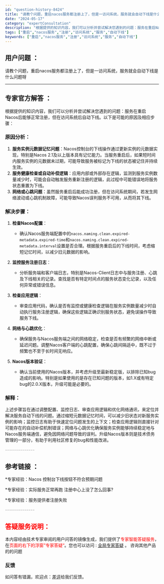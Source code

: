 ```yaml
---
id: "question-history-8424"
title: "请教个问题，重启nacos服务都注册上了，但是一访问系统，服务就会自动下线是什么问题呀"
date: "2024-05-17"
category: "expertConsultation"
description: "根据提供的知识内容，我们可以分析并尝试解决您遇到的问题：服务在重启Nacos后能够正常注册，但在访问系统后自动下线。以下是可能的原因及相应步骤：### 原因分析：1. **服务实例元数据记忆问题**：Nacos控制台的下线操作通过更新实例的元数据实现，特别是Nacos 2.1及以上版本具有记忆能力。"
tags: ["重启","nacos服务","注册","访问系统","服务","自动下线"]
keywords: ["重启","nacos服务","注册","访问系统","服务","自动下线"]
---
```


## 用户问题 ： 
 请教个问题，重启nacos服务都注册上了，但是一访问系统，服务就会自动下线是什么问题呀  

---------------
## 专家官方解答 ：

根据提供的知识内容，我们可以分析并尝试解决您遇到的问题：服务在重启Nacos后能够正常注册，但在访问系统后自动下线。以下是可能的原因及相应步骤：

### 原因分析：
1. **服务实例元数据记忆问题**：Nacos控制台的下线操作通过更新实例的元数据实现，特别是Nacos 2.1及以上版本具有记忆能力。当服务重启后，如果短时间内服务实例的元数据未过期，可能导致服务被标记为下线的状态被记住并持续生效。
2. **服务健康检查或自动补偿逻辑**：应用内部或外部存在逻辑，监测到服务实例数量减少时，可能会自动触发服务重新注册的逻辑，此过程中可能错误地将服务状态重置为下线。
3. **网络或心跳问题**：虽然服务重启后能成功注册，但在访问系统期间，若发生网络波动或心跳机制故障，可能导致Nacos误判服务不可用，从而将其下线。

### 解决步骤：
1. **检查Nacos配置**：
    - 确认Nacos服务端配置中的`nacos.naming.clean.expired-metadata.expired-time`和`nacos.naming.clean.expired-metadata.interval`设置是否合理。根据服务重启后的下线时间，考虑缩短记忆时间，以减少旧元数据的影响。
   
2. **监控服务注册日志**：
    - 分析服务端和客户端日志，特别是Nacos-Client日志中与服务注册、心跳及下线相关的记录。查找是否有特定时间点的服务状态变化记录，以及任何异常或错误信息。
   
3. **检查应用逻辑**：
    - 审查应用代码，确认是否有监控或健康检查逻辑在服务实例数量减少时自动执行服务注册逻辑，确保这些逻辑正确识别服务状态，避免误操作导致服务下线。
    
4. **网络与心跳优化**：
    - 确保服务与Nacos服务端之间的网络稳定，检查是否有频繁的网络中断或延迟问题。调整Nacos客户端的心跳配置，确保心跳间隔适中，既不过于频繁也不至于长时间无响应。

5. **Nacos版本验证**：
    - 确认当前使用的Nacos版本，并考虑升级至最新稳定版，以排除已知bug造成的影响。特别是如果使用的是存在已知问题的版本，如1.X或有特定bug的2.0.X版本，升级可能是必要的。

### 解释：
上述步骤旨在通过调整配置、监控日志、审查应用逻辑和优化网络通讯，来定位并解决服务自动下线的问题。通过缩短元数据记忆时间，可以减少旧状态对新服务实例的影响；监控日志有助于快速定位问题发生的上下文；检查应用逻辑则直接针对可能存在的自动补偿机制错误；网络与心跳优化确保服务实例能够持续稳定地与Nacos服务端通信，避免因网络问题导致的误判。升级Nacos版本则是技术债务管理的一部分，有助于利用社区修复的bug和性能改进。


<font color="#949494">---------------</font> 


## 参考链接 ：

*专家经验：Nacos 控制台下线按钮不符合预期问题 
 
 *专家经验：实际服务正常再跑 注册中心上没了怎么回事? 
 
 *专家经验：服务提供者注册失败 


 <font color="#949494">---------------</font> 
 


## <font color="#FF0000">答疑服务说明：</font> 

本内容经由技术专家审阅的用户问答的镜像生成，我们提供了<font color="#FF0000">专家智能答疑服务</font>，在<font color="#FF0000">页面的右下的浮窗”专家答疑“</font>。您也可以访问 : [全局专家答疑](https://answer.opensource.alibaba.com/docs/intro) 。 咨询其他产品的的问题

### 反馈
如问答有错漏，欢迎点：[差评](https://ai.nacos.io/user/feedbackByEnhancerGradePOJOID?enhancerGradePOJOId=13645)给我们反馈。
